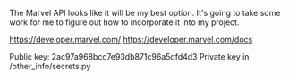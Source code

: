The Marvel API looks like it will be my best option. It's going to take some work for me to figure out how to incorporate it into my project.

https://developer.marvel.com/
https://developer.marvel.com/docs

Public key: 2ac97a968bcc7e93db871c96a5dfd4d3
Private key in /other_info/secrets.py